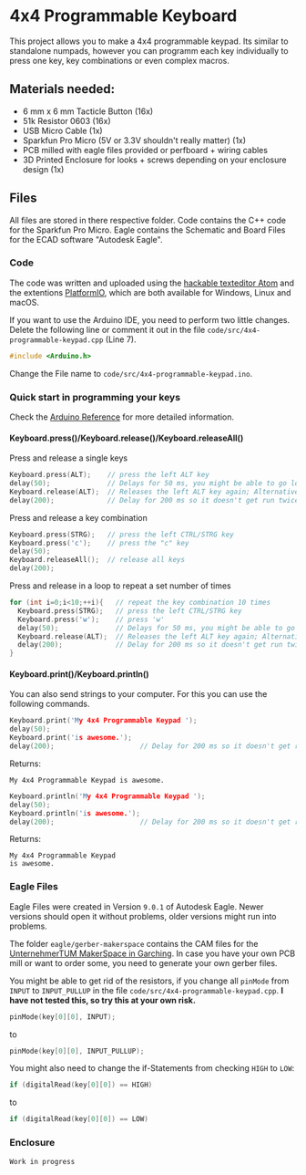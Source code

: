 # 4x4 Programmable Keyboard
This project allows you to make a 4x4 programmable keypad. Its similar to standalone numpads, however you can programm each key individually to press one key, key combinations or even complex macros.

## Materials needed:
* 6 mm x 6 mm Tacticle Button (16x)
* 51k Resistor 0603 (16x)
* USB Micro Cable (1x)
* Sparkfun Pro Micro (5V or 3.3V shouldn't really matter) (1x)
* PCB milled with eagle files provided or perfboard + wiring cables
* 3D Printed Enclosure for looks + screws depending on your enclosure design (1x)

## Files
All files are stored in there respective folder. Code contains the C++ code for the Sparkfun Pro Micro. Eagle contains the Schematic and Board Files for the ECAD software "Autodesk Eagle".
### Code
The code was written and uploaded using the [hackable texteditor Atom](https://atom.io/) and the extentions [PlatformIO](https://platformio.org/platformio-ide), which are both available for Windows, Linux and macOS.

If you want to use the Arduino IDE, you need to perform two little changes.
Delete the following line or comment it out in the file `code/src/4x4-programmable-keypad.cpp` (Line 7).
```cpp
#include <Arduino.h>
```
Change the File name to `code/src/4x4-programmable-keypad.ino`.

### Quick start in programming your keys
Check the [Arduino Reference](https://www.arduino.cc/reference/en/language/functions/usb/keyboard/) for more detailed information.
#### Keyboard.press()/Keyboard.release()/Keyboard.releaseAll()
Press and release a single keys
```cpp
Keyboard.press(ALT);    // press the left ALT key
delay(50);              // Delays for 50 ms, you might be able to go lower, but 50 is a good starting point
Keyboard.release(ALT);  // Releases the left ALT key again; Alternatively Keyboard.releaseAll()
delay(200);             // Delay for 200 ms so it doesn't get run twice
```
Press and release a key combination
```cpp
Keyboard.press(STRG);   // press the left CTRL/STRG key
Keyboard.press('c');    // press the "c" key
delay(50);
Keyboard.releaseAll();  // release all keys
delay(200);
```
Press and release in a loop to repeat a set number of times
```cpp
for (int i=0;i<10;++i){   // repeat the key combination 10 times
  Keyboard.press(STRG);   // press the left CTRL/STRG key
  Keyboard.press('w');    // press 'w'
  delay(50);              // Delays for 50 ms, you might be able to go lower, but 50 is a good starting point
  Keyboard.release(ALT);  // Releases the left ALT key again; Alternatively Keyboard.releaseAll()
  delay(200);             // Delay for 200 ms so it doesn't get run twice
}
```
#### Keyboard.print()/Keyboard.println()
You can also send strings to your computer. For this you can use the following commands.
```cpp
Keyboard.print('My 4x4 Programmable Keypad ');
delay(50);
Keyboard.print('is awesome.');
delay(200);                     // Delay for 200 ms so it doesn't get run twice
```
Returns:
```
My 4x4 Programmable Keypad is awesome.
```

```cpp
Keyboard.println('My 4x4 Programmable Keypad ');
delay(50);
Keyboard.println('is awesome.');
delay(200);                     // Delay for 200 ms so it doesn't get run twice
```
Returns:
```
My 4x4 Programmable Keypad
is awesome.
```

### Eagle Files
Eagle Files were created in Version `9.0.1` of Autodesk Eagle. Newer versions should open it without problems, older versions might run into problems.

The folder `eagle/gerber-makerspace` contains the CAM files for the [UnternehmerTUM MakerSpace in Garching](https://www.maker-space.de). In case you have your own PCB mill or want to order some, you need to generate your own gerber files.

You might be able to get rid of the resistors, if you change all `pinMode` from `INPUT` to `INPUT_PULLUP` in the file `code/src/4x4-programmable-keypad.cpp`. **I have  not tested this, so try this at your own risk.**
```cpp
pinMode(key[0][0], INPUT);
```
to
```cpp
pinMode(key[0][0], INPUT_PULLUP);
```
You might also need to change the if-Statements from checking `HIGH` to `LOW`:
```cpp
if (digitalRead(key[0][0]) == HIGH)
```
to
```cpp
if (digitalRead(key[0][0]) == LOW)
```

### Enclosure
`Work in progress`
